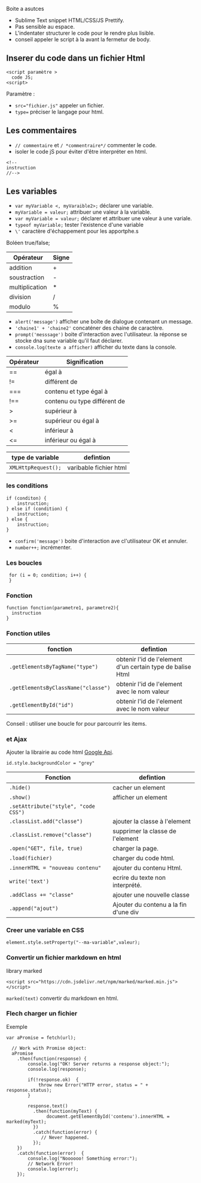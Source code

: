 Boite a asutces
* Sublime Text snippet HTML/CSS/JS Prettify.
* Pas sensible au espace.
* L'indentater structurer le code pour le rendre plus lisible.
* conseil appeler le script à la avant la fermetur de body.

## Inserer du code dans un fichier Html

```
<script paramètre >
  code JS;
<script>
```

 Paramètre :
 * `src="fichier.js"` appeler un fichier.
 * `type=` préciser le langage pour html.
 
## Les commentaires

* `// commentaire` et `/ *commentraire*/` commenter le code.
* isoler le code jS pour éviter d'être interpréter en html.
```
<!--
instruction 
//-->
```

## Les variables

* `var myVariable <, myVaraible2>;` déclarer une variable.
* `myVariable = valeur;` attribuer une valeur à la variable.
* `var myVariable = valeur;` déclarer et attribuer une valeur à une variale.
* `typeof myVariable;` tester l'existence d'une variable
* `\'` caractère d'échappement pour les apportphe.s

Boléen true/false;

| Opérateur | Signe |
|---|---|
| addition | + |
| soustraction | - |
| multiplication | * |
| division | / |
| modulo | % |

* `alert('message')` afficher une boîte de dialogue contenant un message.
* `'chaine1' + 'chaine2'` concaténer des chaine de caractère.
* `prompt('messsage')` boite d'interaction avec l'utilisateur. la réponse se stocke dna sune variable qu'il faut déclarer.
* `console.log(texte a afficher)` afficher du texte dans la console.

| Opérateur | Signification |
|---|---|
| == | égal à |
| != | différent de |
| === | contenu et type égal à |
| !== | contenu ou type différent de |
| > | supérieur à |
| >= | supérieur ou égal à |
| < | inférieur à | 
| <= | inférieur ou égal à |

| type de variable | defintion |
|---|---|
| `XMLHttpRequest();` | varibable fichier html | 

### les conditions

```
if (conditon) {
    instruction;
} else if (condition) {
    instruction;
} else {
    instruction;
}
```

* `confirm('message')` boite d'interaction ave cl'utilisateur OK et annuler.
* `number++;` incrémenter.

### Les boucles

```
 for (i = 0; condition; i++) {
 }
```

### Fonction

```
function fonction(parametre1, parametre2){
  instruction
}
```

### Fonction utiles

| fonction | defintion |
|---|---|
| `.getElementsByTagName("type")` | obtenir l'id de l'element d'un certain type de balise Html |
| `.getElementsByClassName("classe")` | obtenir l'id de l'element avec le nom valeur |
| `.getElementById("id")` | obtenir l'id de l'element avec le nom valeur |

Conseil : utiliser une boucle for pour parcourrir les items.

###  et Ajax

Ajouter la librairie au code html [Google Api](https://developers.google.com/speed/libraries/).

`id.style.backgroundColor = "grey"`

| Fonction | defintion |
|---|---|
| `.hide()` | cacher un element |
| `.show()` | afficher un element |
| `.setAttribute("style", "code CSS")` |
| `.classList.add("classe")` | ajouter la classe à l'element |
| `.classList.remove("classe")` | supprimer la classe de l'element |
| `.open("GET", file, true)` | charger la page.|
| `.load(fichier)` | charger du code html.|
| `.innerHTML = "nouveau contenu"` | ajouter du contenu Html.|
| `write('text')` | ecrire du texte non interprété.|
| `.addClass += "classe"`  | ajouter une nouvelle classe |
| `.append("ajout")` | Ajouter du contenu a la fin d'une div |

### Creer une variable en CSS

`element.style.setProperty("--ma-variable",valeur);`

### Convertir un fichier markdown en html

library marked
```
<script src="https://cdn.jsdelivr.net/npm/marked/marked.min.js"></script>
```

`marked(text)` convertir du markdown en html.

### Flech charger un fichier

Exemple
```
var aPromise = fetch(url);
 
  // Work with Promise object:
  aPromise
    .then(function(response) {
        console.log("OK! Server returns a response object:");
        console.log(response);
 
        if(!response.ok)  {
            throw new Error("HTTP error, status = " + response.status);
        }
 
        response.text()
          .then(function(myText) {
               document.getElementById('contenu').innerHTML = marked(myText);
          })
          .catch(function(error) {
             // Never happened.
          });
    })
    .catch(function(error)  {
        console.log("Noooooo! Something error:");
        // Network Error!
        console.log(error);
    });
```
